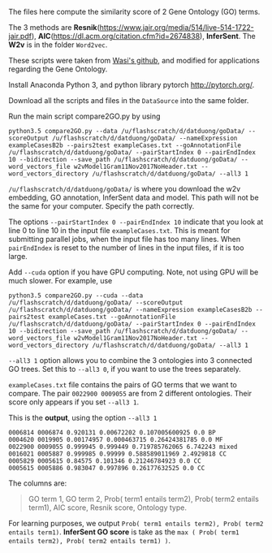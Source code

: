 The files here compute the similarity score of 2 Gene Ontology (GO) terms.

The 3 methods are **Resnik**(https://www.jair.org/media/514/live-514-1722-jair.pdf), **AIC**(https://dl.acm.org/citation.cfm?id=2674838), **InferSent**. The **W2v** is in the folder ```Word2vec```.  

These scripts were taken from [Wasi's github](https://github.com/wasiahmad/universal_sentence_encoder), and modified for applications regarding the Gene Ontology. 

Install Anaconda Python 3, and python library pytorch http://pytorch.org/.

Download all the scripts and files in the ```DataSource``` into the same folder. 

Run the main script compare2GO.py by using 

```
python3.5 compare2GO.py --data /u/flashscratch/d/datduong/goData/ --scoreOutput /u/flashscratch/d/datduong/goData/ --nameExpression exampleCasesB2b --pairs2test exampleCases.txt --goAnnotationFile /u/flashscratch/d/datduong/goData/ --pairStartIndex 0 --pairEndIndex 10 --bidirection --save_path /u/flashscratch/d/datduong/goData/ --word_vectors_file w2vModel1Gram11Nov2017NoHeader.txt --word_vectors_directory /u/flashscratch/d/datduong/goData/ --all3 1
```

```/u/flashscratch/d/datduong/goData/``` is where you download the w2v embedding, GO annotation, InferSent data and model. 
This path will not be the same for your computer. Specify the path correctly. 

The options ```--pairStartIndex 0 --pairEndIndex 10``` indicate that you look at line 0 to line 10 in the input file ```exampleCases.txt```. This is meant for submitting parallel jobs, when the input file has too many lines. When ```pairEndIndex``` is reset to the number of lines in the input files, if it is too large. 

Add ```--cuda``` option if you have GPU computing. Note, not using GPU will be much slower. For example, use 
```
python3.5 compare2GO.py --cuda --data /u/flashscratch/d/datduong/goData/ --scoreOutput /u/flashscratch/d/datduong/goData/ --nameExpression exampleCasesB2b --pairs2test exampleCases.txt --goAnnotationFile /u/flashscratch/d/datduong/goData/ --pairStartIndex 0 --pairEndIndex 10 --bidirection --save_path /u/flashscratch/d/datduong/goData/ --word_vectors_file w2vModel1Gram11Nov2017NoHeader.txt --word_vectors_directory /u/flashscratch/d/datduong/goData/ --all3 1
```

```--all3 1``` option allows you to combine the 3 ontologies into 3 connected GO trees. Set this to ```--all3 0```, if you want to use the trees separately. 

```exampleCases.txt``` file contains the pairs of GO terms that we want to compare. The pair ```0022900 0009055``` are from 2 different ontologies. Their score only appears if you set ```--all3 1```.

This is the **output**, using the option ```--all3 1```

```
0006814 0006874 0.920131 0.00672202 0.107005600925 0.0 BP
0004620 0019905 0.00174957 0.000463715 0.26424381785 0.0 MF
0022900 0009055 0.999945 0.999449 0.719785762065 6.742243 mixed
0016021 0005887 0.999985 0.99999 0.588589011969 2.4929818 CC
0005829 0005615 0.84575 0.101346 0.21246784923 0.0 CC
0005615 0005886 0.983047 0.997896 0.26177632525 0.0 CC
```

The columns are: 
> GO term 1, GO term 2, Prob( term1 entails term2), Prob( term2 entails term1), AIC score, Resnik score, Ontology type. 

For learning purposes, we output ```Prob( term1 entails term2), Prob( term2 entails term1)```. **InferSent GO score** is take as the ```max ( Prob( term1 entails term2), Prob( term2 entails term1) )```. 
